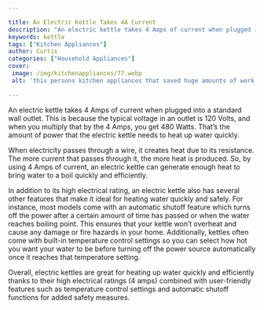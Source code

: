 ```yaml
---

title: An Electric Kettle Takes 4A Current
description: "An electric kettle takes 4 Amps of current when plugged into a standard wall outlet. This is because the typical voltage in an out...see more"
keywords: kettle
tags: ["Kitchen Appliances"]
author: Curtis
categories: ["Household Appliances"]
cover: 
 image: /img/kitchenappliances/77.webp
 alt: 'this persons kitchen appliances that saved huge amounts of work'

---
```


An electric kettle takes 4 Amps of current when plugged into a standard wall outlet. This is because the typical voltage in an outlet is 120 Volts, and when you multiply that by the 4 Amps, you get 480 Watts. That’s the amount of power that the electric kettle needs to heat up water quickly.

When electricity passes through a wire, it creates heat due to its resistance. The more current that passes through it, the more heat is produced. So, by using 4 Amps of current, an electric kettle can generate enough heat to bring water to a boil quickly and efficiently.

In addition to its high electrical rating, an electric kettle also has several other features that make it ideal for heating water quickly and safely. For instance, most models come with an automatic shutoff feature which turns off the power after a certain amount of time has passed or when the water reaches boiling point. This ensures that your kettle won’t overheat and cause any damage or fire hazards in your home. Additionally, kettles often come with built-in temperature control settings so you can select how hot you want your water to be before turning off the power source automatically once it reaches that temperature setting. 

Overall, electric kettles are great for heating up water quickly and efficiently thanks to their high electrical ratings (4 amps) combined with user-friendly features such as temperature control settings and automatic shutoff functions for added safety measures.
